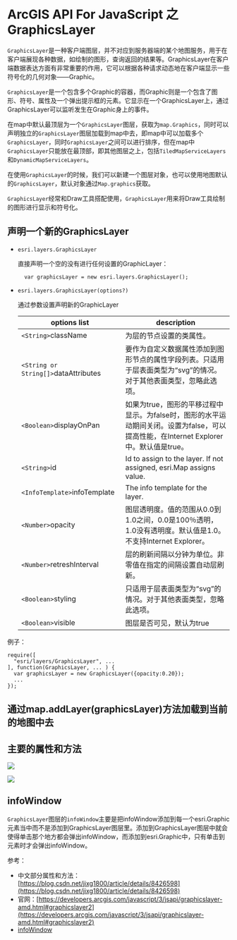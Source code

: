 # ArcGIS API For JavaScript 之GraphicsLayer #
`GraphicsLayer`是一种客户端图层，并不对应到服务器端的某个地图服务，用于在客户端展现各种数据，如绘制的图形，查询返回的结果等。GraphicsLayer在客户端数据表达方面有非常重要的作用，它可以根据各种请求动态地在客户端显示一些符号化的几何对象——Graphic。

`GraphicsLayer`是一个包含多个Graphic的容器，而Graphic则是一个包含了图形、符号、属性及一个弹出提示框的元素。它显示在一个GraphicsLayer上，通过GraphicsLayer可以监听发生在Graphic身上的事件。

在map中默认最顶层为一个`GraphicsLayer`图层，获取为`map.Graphics`，同时可以声明独立的`GraphicsLayer`图层加载到map中去，即map中可以加载多个`GraphicsLayer`，同时`GraphicsLayer`之间可以进行排序，但在map中`GraphicsLayer`只能放在最顶部，即其他图层之上，包括`TiledMapServiceLayers`和`DynamicMapServiceLayers`。

在使用`GraphicsLayer`的时候，我们可以新建一个图层对象，也可以使用地图默认的`GraphicsLayer`，默认对象通过`Map.graphics`获取。

`GraphicsLayer`经常和Draw工具搭配使用，`GraphicsLayer`用来将Draw工具绘制的图形进行显示和符号化。

## 声明一个新的GraphicsLayer ##
- `esri.layers.GraphicsLayer`

	直接声明一个空的没有进行任何设置的GraphicLayer：

		var graphicsLayer = new esri.layers.GraphicsLayer();
- `esri.layers.GraphicsLayer(options?)`

	通过参数设置声明新的GraphicLayer

	|options list|description|
	|---|---|
	|`<String>`className|为层的节点设置的类属性。|
	|`<String or String[]>`dataAttributes|要作为自定义数据属性添加到图形节点的属性字段列表。只适用于层表面类型为“svg”的情况。对于其他表面类型，忽略此选项。|
	|`<Boolean>`displayOnPan|如果为true，图形的平移过程中显示。为false时，图形的水平运动期间关闭。设置为false，可以提高性能，在Internet Explorer中。默认值是true。|
	|`<String>`id|Id to assign to the layer. If not assigned, esri.Map assigns value.|
	|`<InfoTemplate>`infoTemplate|The info template for the layer.|
	|`<Number>`opacity|图层透明度。值的范围从0.0到1.0之间，0.0是100％透明，1.0没有透明度。默认值是1.0。不支持Internet Explorer。|
	|`<Number>`retreshInterval|层的刷新间隔以分钟为单位。非零值在指定的间隔设置自动层刷新。|
	|`<Boolean>`styling|只适用于层表面类型为“svg”的情况。对于其他表面类型，忽略此选项。|
	|`<Boolean>`visible|图层是否可见，默认为true|

例子：

	require([
	  "esri/layers/GraphicsLayer", ... 
	], function(GraphicsLayer, ... ) {
	  var graphicsLayer = new GraphicsLayer({opacity:0.20});
	  ...
	});

## 通过map.addLayer(graphicsLayer)方法加载到当前的地图中去 ##


## 主要的属性和方法 ##
![](https://i.imgur.com/Ex8ewzV.png)

![](https://i.imgur.com/2ACFsuc.png)

## infoWindow ##
`GraphicsLayer`图层的`infoWindow`主要是把infoWindow添加到每一个esri.Graphic元素当中而不是添加到GraphicsLayer图层里。添加到GraphicsLayer图层中就会使得单击那个地方都会弹出infoWindow，而添加到esri.Graphic中，只有单击到元素时才会弹出infoWindow。


参考：

- 中文部分属性和方法：[https://blog.csdn.net/jixg1800/article/details/8426598](https://blog.csdn.net/jixg1800/article/details/8426598)
- 官网：[https://developers.arcgis.com/javascript/3/jsapi/graphicslayer-amd.html#graphicslayer2](https://developers.arcgis.com/javascript/3/jsapi/graphicslayer-amd.html#graphicslayer2)
- [infoWindow](https://blog.csdn.net/Void_J/article/details/52412795)





